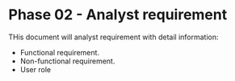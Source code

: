 # Phase 02 - Analyst requirement

THis document will analyst requirement with detail information:

* Functional requirement.
* Non-functional requirement.
* User role